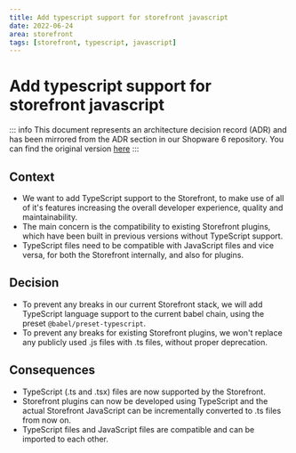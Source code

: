 ```yaml
---
title: Add typescript support for storefront javascript
date: 2022-06-24
area: storefront
tags: [storefront, typescript, javascript]
--- 
```


# Add typescript support for storefront javascript

::: info
This document represents an architecture decision record (ADR) and has been mirrored from the ADR section in our Shopware 6 repository.
You can find the original version [here](https://github.com/shopware/shopware/blob/trunk/adr/2022-06-24-add-typescript-support-for-storefront-js.md)
:::

## Context

* We want to add TypeScript support to the Storefront, to make use of all of it's features increasing the overall developer experience, quality and maintainability.
* The main concern is the compatibility to existing Storefront plugins, which have been built in previous versions without TypeScript support.
* TypeScript files need to be compatible with JavaScript files and vice versa, for both the Storefront internally, and also for plugins.

## Decision

* To prevent any breaks in our current Storefront stack, we will add TypeScript language support to the current babel chain, using the preset `@babel/preset-typescript`.
* To prevent any breaks for existing Storefront plugins, we won't replace any publicly used .js files with .ts files, without proper deprecation.

## Consequences

* TypeScript (.ts and .tsx) files are now supported by the Storefront.
* Storefront plugins can now be developed using TypeScript and the actual Storefront JavaScript can be incrementally converted to .ts files from now on.
* TypeScript files and JavaScript files are compatible and can be imported to each other.
